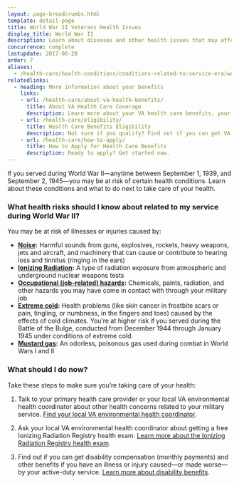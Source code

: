 ```yaml
---
layout: page-breadcrumbs.html
template: detail-page
title: World War II Veterans Health Issues
display_title: World War II
description: Learn about diseases and other health issues that may affect World War 2 Veterans. Find out what steps to take to care for your health and whether you may be eligible for VA health care and disability compensation.
concurrence: complete
lastupdate: 2017-06-28
order: 7
aliases:
  - /health-care/health-conditions/conditions-related-to-service-era/world-war-ii/
relatedlinks:
  - heading: More information about your benefits
    links:
    - url: /health-care/about-va-health-benefits/
      title: About VA Health Care Coverage
      description: Learn more about your VA health care benefits, your health care team, and where you’ll go for care.
    - url: /health-care/eligibility/
      title: Health Care Benefits Eligibility
      description: Not sure if you qualify? Find out if you can get VA health care benefits.
    - url: /health-care/how-to-apply/
      title: How to Apply for Health Care Benefits
      description: Ready to apply? Get started now.
---
```


<div class="va-introtext">

If you served during World War II—anytime between September 1, 1939, and September 2, 1945—you may be at risk of certain health conditions. Learn about these conditions and what to do next to take care of your health.

</div>

<div class="feature" markdown=“1”>

### What health risks should I know about related to my service during World War II?

You may be at risk of illnesses or injuries caused by:

- **[Noise](http://www.publichealth.va.gov/exposures/noise/index.asp):** Harmful sounds from guns, explosives, rockets, heavy weapons, jets and aircraft, and machinery that can cause or contribute to hearing loss and tinnitus (ringing in the ears)
- **[Ionizing Radiation](/disability/eligibility/hazardous-materials-exposure/ionizing-radiation/):** A type of radiation exposure from atmospheric and underground nuclear weapons tests
- **[Occupational (job-related) hazards](http://www.publichealth.va.gov/exposures/categories/occupational-hazards.asp):** Chemicals, paints, radiation, and other hazards you may have come in contact with through your military job
- **[Extreme cold](http://www.publichealth.va.gov/exposures/cold-injuries/index.asp):** Health problems (like skin cancer in frostbite scars or pain, tingling, or numbness, in the fingers and toes) caused by the effects of cold climates. You’re at higher risk if you served during the Battle of the Bulge, conducted from December 1944 through January 1945 under conditions of extreme cold.
- **[Mustard gas](/disability/eligibility/hazardous-materials-exposure/mustard-gas-lewisite/):** An odorless, poisonous gas used during combat in World Wars I and II

</div>

### What should I do now?

Take these steps to make sure you’re taking care of your health:

<ol class="process">
<li class="process-step list-one">

Talk to your primary health care provider or your local VA environmental health coordinator about other health concerns related to your military service. [Find your local VA environmental health coordinator](https://www.publichealth.va.gov/exposures/coordinators.asp).

</li>

<li class="process-step list-two">

Ask your local VA environmental health coordinator about getting a free Ionizing Radiation Registry health exam. [Learn more about the Ionizing Radiation Registry health exam](https://www.publichealth.va.gov/exposures/radiation/benefits/registry-exam.asp).

</li>

<li class="process-step list-three">

Find out if you can get disability compensation (monthly payments) and other benefits if you have an illness or injury caused—or made worse—by your active-duty service. [Learn more about disability benefits](/disability/).

</li>
</ol>
